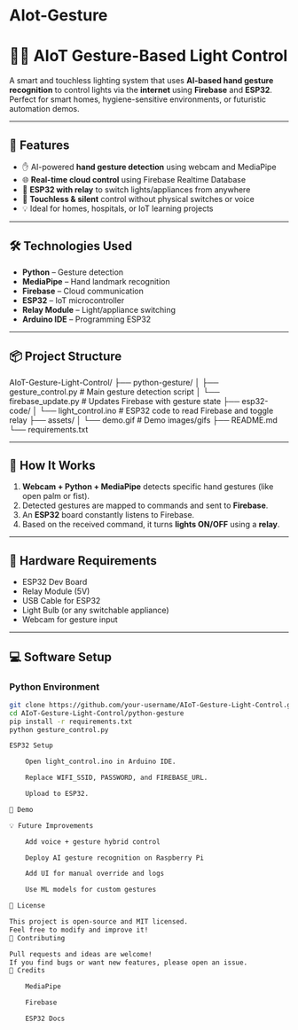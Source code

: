 # AIot-Gesture
# 🤖✨ AIoT Gesture-Based Light Control

A smart and touchless lighting system that uses **AI-based hand gesture recognition** to control lights via the **internet** using **Firebase** and **ESP32**. Perfect for smart homes, hygiene-sensitive environments, or futuristic automation demos.

---

## 🚀 Features

- ✋ AI-powered **hand gesture detection** using webcam and MediaPipe
- 🌐 **Real-time cloud control** using Firebase Realtime Database
- 📶 **ESP32 with relay** to switch lights/appliances from anywhere
- 🧠 **Touchless & silent** control without physical switches or voice
- 💡 Ideal for homes, hospitals, or IoT learning projects

---

## 🛠️ Technologies Used

- **Python** – Gesture detection
- **MediaPipe** – Hand landmark recognition
- **Firebase** – Cloud communication
- **ESP32** – IoT microcontroller
- **Relay Module** – Light/appliance switching
- **Arduino IDE** – Programming ESP32

---

## 📦 Project Structure

AIoT-Gesture-Light-Control/
├── python-gesture/
│   ├── gesture_control.py     # Main gesture detection script
│   └── firebase_update.py     # Updates Firebase with gesture state
├── esp32-code/
│   └── light_control.ino      # ESP32 code to read Firebase and toggle relay
├── assets/
│   └── demo.gif               # Demo images/gifs
├── README.md
└── requirements.txt



---

## 🧠 How It Works

1. **Webcam + Python + MediaPipe** detects specific hand gestures (like open palm or fist).
2. Detected gestures are mapped to commands and sent to **Firebase**.
3. An **ESP32** board constantly listens to Firebase.
4. Based on the received command, it turns **lights ON/OFF** using a **relay**.

---

## 🔌 Hardware Requirements

- ESP32 Dev Board
- Relay Module (5V)
- USB Cable for ESP32
- Light Bulb (or any switchable appliance)
- Webcam for gesture input

---

## 💻 Software Setup

### Python Environment

```bash
git clone https://github.com/your-username/AIoT-Gesture-Light-Control.git
cd AIoT-Gesture-Light-Control/python-gesture
pip install -r requirements.txt
python gesture_control.py

ESP32 Setup

    Open light_control.ino in Arduino IDE.

    Replace WIFI_SSID, PASSWORD, and FIREBASE_URL.

    Upload to ESP32.

🎥 Demo

💡 Future Improvements

    Add voice + gesture hybrid control

    Deploy AI gesture recognition on Raspberry Pi

    Add UI for manual override and logs

    Use ML models for custom gestures

🔐 License

This project is open-source and MIT licensed.
Feel free to modify and improve it!
🤝 Contributing

Pull requests and ideas are welcome!
If you find bugs or want new features, please open an issue.
🙌 Credits

    MediaPipe

    Firebase

    ESP32 Docs

